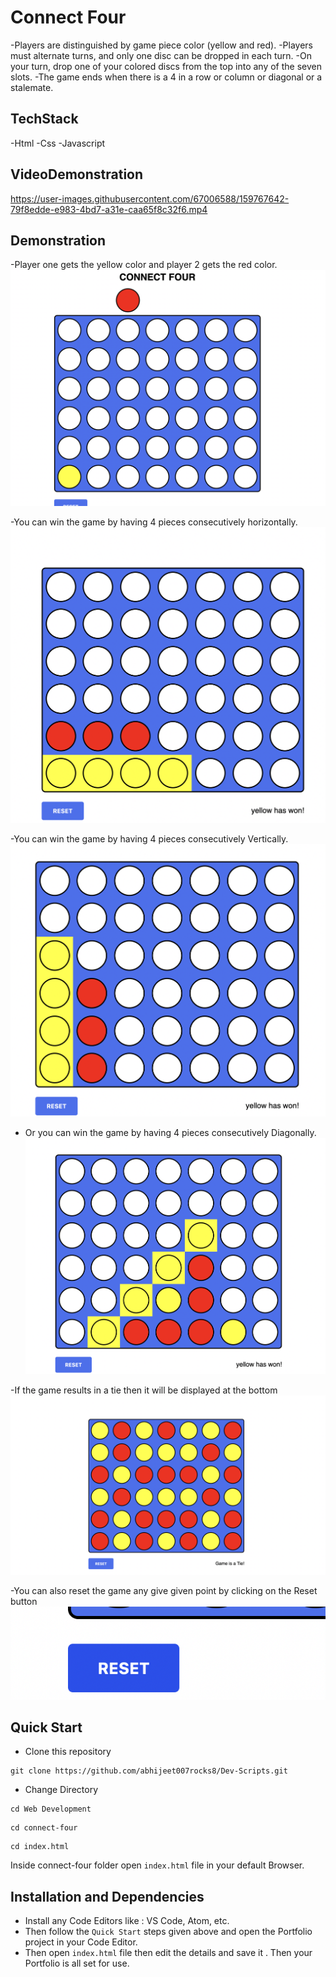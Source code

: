 # **Connect Four**

-Players are distinguished by game piece color (yellow and red).
-Players must alternate turns, and only one disc can be dropped in each turn. 
-On your turn, drop one of your colored discs from the top into any of the seven slots.
-The game ends when there is a 4 in a row or column or diagonal or a stalemate.

## **TechStack**
-Html 
-Css
-Javascript
## **VideoDemonstration**

https://user-images.githubusercontent.com/67006588/159767642-79f8edde-e983-4bd7-a31e-caa65f8c32f6.mp4


## **Demonstration**
-Player one gets the yellow color and player 2 gets the red color.
![](Starting.png)

-You can win the game by having 4 pieces consecutively horizontally.
![](HorizontalWin.png)

-You can win the game by having 4 pieces consecutively Vertically.
![](VerticalWin.png)

- Or you can win the game by having 4 pieces consecutively Diagonally.
![](DiagonalWin.png)

-If the game results in a tie then it will be displayed at the bottom 
![](Tie.png)

-You can also reset the game any give given point by clicking on the Reset button 
![](reset.png)

## **Quick Start**
- Clone this repository

``` 
git clone https://github.com/abhijeet007rocks8/Dev-Scripts.git
```
- Change Directory

```
cd Web Development
```
```
cd connect-four
```
```
cd index.html
```
Inside connect-four folder open ```index.html``` file in your default Browser.

## **Installation and Dependencies**

- Install any Code Editors like : VS Code, Atom, etc.
- Then follow the ```Quick Start``` steps given above and open the Portfolio project in your Code Editor.
- Then open ```index.html``` file then edit the details and save it . Then your Portfolio is all set for use.
